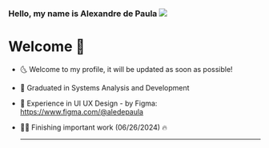 ### Hello, my name is Alexandre de Paula <img src="https://img.icons8.com/arcade/32/000000/pizza.png"/>

<h1> Welcome 💎 </h1>

- 🌜 Welcome to my profile, it will be updated as soon as possible!
- 🥇 Graduated in Systems Analysis and Development
- 🎨 Experience in UI UX Design - by Figma: https://www.figma.com/@aledepaula
- 🧑‍🏭 Finishing important work (06/26/2024) 🔥

  <hr>
